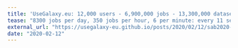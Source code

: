 ```yaml
---
title: 'UseGalaxy.eu: 12,000 users - 6,900,000 jobs - 13,300,000 datasets'
tease: "8300 jobs per day, 350 jobs per hour, 6 per minute: every 11 seconds finishes one job in Galaxy"
external_url: "https://usegalaxy-eu.github.io/posts/2020/02/12/sab2020-stats/plain.html"
date: "2020-02-12"
---
```

